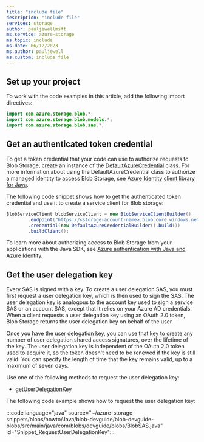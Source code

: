 ```yaml
---
title: "include file"
description: "include file"
services: storage
author: pauljewellmsft
ms.service: azure-storage
ms.topic: include
ms.date: 06/12/2023
ms.author: pauljewell
ms.custom: include file
---
```


## Set up your project

To work with the code examples in this article, add the following import directives:

```java
import com.azure.storage.blob.*;
import com.azure.storage.blob.models.*;
import com.azure.storage.blob.sas.*;
```

## Get an authenticated token credential

To get a token credential that your code can use to authorize requests to Blob Storage, create an instance of the [DefaultAzureCredential](/java/api/com.azure.identity.defaultazurecredential) class. For more information about using the DefaultAzureCredential class to authorize a managed identity to access Blob Storage, see [Azure Identity client library for Java](/java/api/overview/azure/identity-readme).

The following code snippet shows how to get the authenticated token credential and use it to create a service client for Blob storage:

```java
BlobServiceClient blobServiceClient = new BlobServiceClientBuilder()
        .endpoint("https://<storage-account-name>.blob.core.windows.net/")
        .credential(new DefaultAzureCredentialBuilder().build())
        .buildClient();
```

To learn more about authorizing access to Blob Storage from your applications with the Java SDK, see [Azure authentication with Java and Azure Identity](/azure/developer/java/sdk/identity).

## Get the user delegation key

Every SAS is signed with a key. To create a user delegation SAS, you must first request a user delegation key, which is then used to sign the SAS. The user delegation key is analogous to the account key used to sign a service SAS or an account SAS, except that it relies on your Azure AD credentials. When a client requests a user delegation key using an OAuth 2.0 token, Blob Storage returns the user delegation key on behalf of the user.

Once you have the user delegation key, you can use that key to create any number of user delegation shared access signatures, over the lifetime of the key. The user delegation key is independent of the OAuth 2.0 token used to acquire it, so the token doesn't need to be renewed if the key is still valid. You can specify the length of time that the key remains valid, up to a maximum of seven days.

Use one of the following methods to request the user delegation key:

- [getUserDelegationKey](/java/api/com.azure.storage.blob.specialized.blobclientbase#method-details)

The following code example shows how to request the user delegation key:

:::code language="java" source="~/azure-storage-snippets/blobs/howto/Java/blob-devguide/blob-devguide-blobs/src/main/java/com/blobs/devguide/blobs/BlobSAS.java" id="Snippet_RequestUserDelegationKey":::